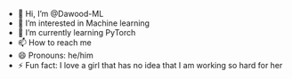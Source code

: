 - 👋 Hi, I’m @Dawood-ML
- 👀 I’m interested in Machine learning
- 🌱 I’m currently learning PyTorch
- 📫 How to reach me 
- 😄 Pronouns: he/him
- ⚡ Fun fact: I love a girl that has no idea that I am working so hard for her

<!---
Dawood-ML/Dawood-ML is a ✨ special ✨ repository because its `README.md` (this file) appears on your GitHub profile.
You can click the Preview link to take a look at your changes.
--->
